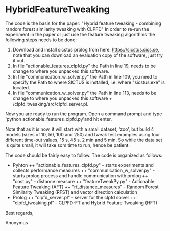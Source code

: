 # HybridFeatureTweaking
The code is the basis for the paper:
"Hybrid feature tweaking - combining random forest similarity tweaking with CLPFD"
In order to re-run the experiment in the paper or just use the feature tweaking
algorithms the following steps needs to be done:
1. Download and install sicstus prolog from here: https://sicstus.sics.se,
note that you can download an evaluation copy of the software, just try it out.
2. In file "actionable_features_clpfd.py" the Path in line 19, 
needs to be change to where you unpacked this software.
3. In file "communication_w_solver.py" the Path in line 109,
you need to specify the Path to where SICTUS is installed, i.e. where "sicstus.exe" is located.
4. In file "communication_w_solver.py" the Path in line 113, 
needs to be change to where you unpacked this software + /clpfd_tweaking/src/clpfd_server.pl.

Now you are ready to run the program. 
Open a command prompt and type 'python actionable_features_clpfd.py'and hit enter.

Note that as it is now, it will start with a small dataset,
'zoo', but build 4 models (sizes of 10, 50, 100 and 250) and tweak test examples using 
four different time-out values, 15 s, 45 s, 2 min and 5 min. So while the data set is quite small,
it will take som time to run, hence be patient.

The code should be fairly easy to follow. The code is organized as follows:
+ Pyhton
	++ "actionable_features_clpfd.py" - starts experiments and collects performance measures
	++ "communication_w_solver.py" - starts prolog process and handle communication with prolog
	++ "cost.py" - distance measure 
	++ "featureTweakPy.py" - Actionable Feature Tweaking (AFT)
	++ "rf_distance_measures" - Random Forest Similarity Tweaking (RFST) and vector direction calculation
+ Prolog
	++ "clpfd_server.pl" - server for the clpfd solver
	++ "clpfd_tweaking.pl" - CLPFD-FT and Hybrid Feature Tweaking (HFT)	 
 
Best regards,

Anonymus
